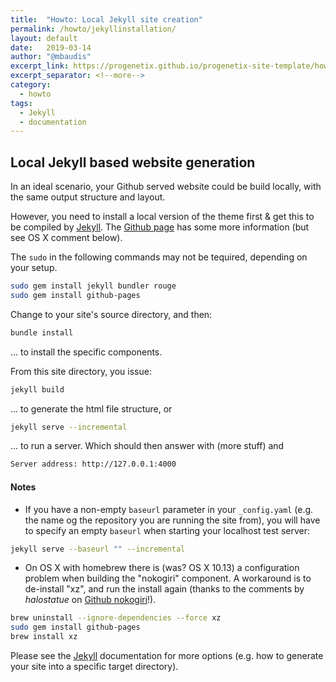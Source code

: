 ```yaml
---
title:  "Howto: Local Jekyll site creation"
permalink: /howto/jekyllinstallation/
layout: default
date:   2019-03-14
author: "@mbaudis"
excerpt_link: https://progenetix.github.io/progenetix-site-template/howto/jekyllinstallation/
excerpt_separator: <!--more-->
category:
  - howto
tags:
  - Jekyll
  - documentation
---
```


## Local Jekyll based website generation

In an ideal scenario, your Github served website could be build locally, with the same output structure and layout.

<!--more-->

<!--
This page is updated at the "excerpt_link" location linked in the header.
-->

However, you need to install a local version of the theme first & get this to be compiled by [Jekyll](https://jekyllrb.com). The [Github page](https://help.github.com/articles/setting-up-your-github-pages-site-locally-with-jekyll/#keeping-your-site-up-to-date-with-the-github-pages-gem) has some more information (but see OS X comment below).

The `sudo` in the following commands may not be tequired, depending on your setup.

```bash
sudo gem install jekyll bundler rouge
sudo gem install github-pages
```

Change to your site's source directory, and then:

```bash
bundle install
```
... to install the specific components.

From this site directory, you issue:

```bash
jekyll build
```
... to generate the html file structure, or 
```bash
jekyll serve --incremental
```
... to run a server. Which should then answer with (more stuff) and

```bash
Server address: http://127.0.0.1:4000
```

#### Notes

* If you have a non-empty `baseurl` parameter in your `_config.yaml` (e.g. the name og the repository you are running the site from), you will have to specify an empty `baseurl` when starting your localhost test server:
```bash
jekyll serve --baseurl "" --incremental
```
* On OS X with homebrew there is (was? OS X 10.13) a configuration problem when building the "nokogiri" component. A workaround is to de-install "xz", and run the install again (thanks to the comments by _halostatue_ on [Github nokogiri](https://github.com/sparklemotion/nokogiri/issues/1483)!).
```bash
brew uninstall --ignore-dependencies --force xz
sudo gem install github-pages
brew install xz
```

Please see the [Jekyll](https://jekyllrb.com) documentation for more options (e.g. how to generate your site into a specific target directory).
